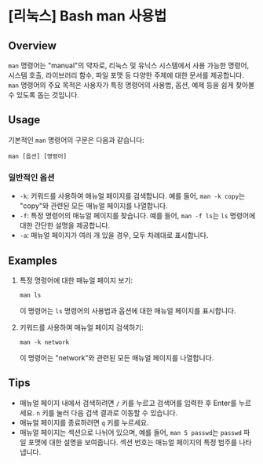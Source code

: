 # [리눅스] Bash man 사용법

## Overview
`man` 명령어는 "manual"의 약자로, 리눅스 및 유닉스 시스템에서 사용 가능한 명령어, 시스템 호출, 라이브러리 함수, 파일 포맷 등 다양한 주제에 대한 문서를 제공합니다. `man` 명령어의 주요 목적은 사용자가 특정 명령어의 사용법, 옵션, 예제 등을 쉽게 찾아볼 수 있도록 돕는 것입니다.

## Usage
기본적인 `man` 명령어의 구문은 다음과 같습니다:

```
man [옵션] [명령어]
```

### 일반적인 옵션
- `-k`: 키워드를 사용하여 매뉴얼 페이지를 검색합니다. 예를 들어, `man -k copy`는 "copy"와 관련된 모든 매뉴얼 페이지를 나열합니다.
- `-f`: 특정 명령어의 매뉴얼 페이지를 찾습니다. 예를 들어, `man -f ls`는 `ls` 명령어에 대한 간단한 설명을 제공합니다.
- `-a`: 매뉴얼 페이지가 여러 개 있을 경우, 모두 차례대로 표시합니다.

## Examples
1. 특정 명령어에 대한 매뉴얼 페이지 보기:
   ```
   man ls
   ```
   이 명령어는 `ls` 명령어의 사용법과 옵션에 대한 매뉴얼 페이지를 표시합니다.

2. 키워드를 사용하여 매뉴얼 페이지 검색하기:
   ```
   man -k network
   ```
   이 명령어는 "network"와 관련된 모든 매뉴얼 페이지를 나열합니다.

## Tips
- 매뉴얼 페이지 내에서 검색하려면 `/` 키를 누르고 검색어를 입력한 후 Enter를 누르세요. `n` 키를 눌러 다음 검색 결과로 이동할 수 있습니다.
- 매뉴얼 페이지를 종료하려면 `q` 키를 누르세요.
- 매뉴얼 페이지는 섹션으로 나뉘어 있으며, 예를 들어, `man 5 passwd`는 `passwd` 파일 포맷에 대한 설명을 보여줍니다. 섹션 번호는 매뉴얼 페이지의 특정 범주를 나타냅니다.